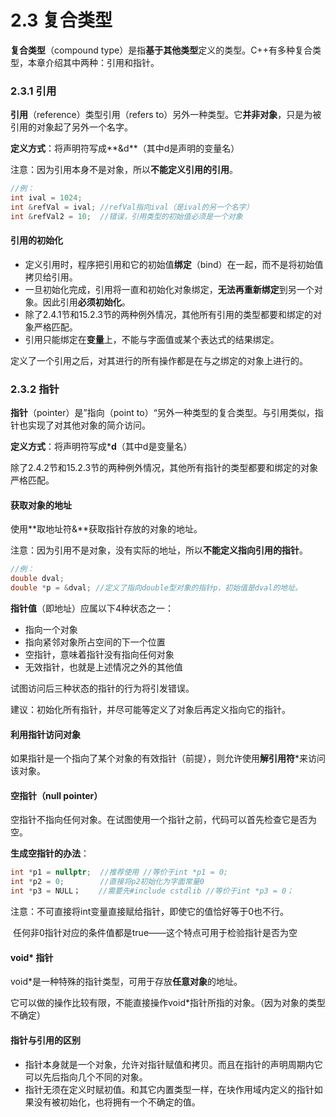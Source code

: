 # 2.3 复合类型

**复合类型**（compound type）是指**基于其他类型**定义的类型。C++有多种复合类型，本章介绍其中两种：引用和指针。



### 2.3.1 引用

**引用**（reference）类型引用（refers to）另外一种类型。它**并非对象**，只是为被引用的对象起了另外一个名字。

**定义方式**：将声明符写成**&d**（其中d是声明的变量名）

注意：因为引用本身不是对象，所以**不能定义引用的引用**。

```cpp
//例：
int ival = 1024;
int &refVal = ival;	//refVal指向ival（是ival的另一个名字）
int &refVal2 = 10;	//错误，引用类型的初始值必须是一个对象
```



#### 引用的初始化

- 定义引用时，程序把引用和它的初始值**绑定**（bind）在一起，而不是将初始值拷贝给引用。
- 一旦初始化完成，引用将一直和初始化对象绑定，**无法再重新绑定**到另一个对象。因此引用**必须初始化**。
- 除了2.4.1节和15.2.3节的两种例外情况，其他所有引用的类型都要和绑定的对象严格匹配。
- 引用只能绑定在**变量**上，不能与字面值或某个表达式的结果绑定。



定义了一个引用之后，对其进行的所有操作都是在与之绑定的对象上进行的。



### 2.3.2 指针

**指针**（pointer）是”指向（point to）“另外一种类型的复合类型。与引用类似，指针也实现了对其他对象的简介访问。

**定义方式**：将声明符写成***d**（其中d是变量名）

除了2.4.2节和15.2.3节的两种例外情况，其他所有指针的类型都要和绑定的对象严格匹配。



#### 获取对象的地址

使用**取地址符&**获取指针存放的对象的地址。

注意：因为引用不是对象，没有实际的地址，所以**不能定义指向引用的指针**。

```cpp
//例：
double dval;
double *p = &dval; //定义了指向double型对象的指针p，初始值是dval的地址。
```

**指针值**（即地址）应属以下4种状态之一：

- 指向一个对象
- 指向紧邻对象所占空间的下一个位置
- 空指针，意味着指针没有指向任何对象
- 无效指针，也就是上述情况之外的其他值

试图访问后三种状态的指针的行为将引发错误。

建议：初始化所有指针，并尽可能等定义了对象后再定义指向它的指针。



#### 利用指针访问对象

如果指针是一个指向了某个对象的有效指针（前提），则允许使用**解引用符***来访问该对象。



#### 空指针（null pointer）

空指针不指向任何对象。在试图使用一个指针之前，代码可以首先检查它是否为空。

**生成空指针的办法**：

```cpp
int *p1 = nullptr;	//推荐使用 //等价于int *p1 = 0;
int *p2 = 0;		//直接将p2初始化为字面常量0
int *p3 = NULL；	   //需要先#include cstdlib //等价于int *p3 = 0；
```

注意：不可直接将int变量直接赋给指针，即使它的值恰好等于0也不行。

​			任何非0指针对应的条件值都是true——这个特点可用于检验指针是否为空



#### void* 指针

void*是一种特殊的指针类型，可用于存放**任意对象**的地址。

它可以做的操作比较有限，不能直接操作void*指针所指的对象。（因为对象的类型不确定）





#### 指针与引用的区别

- 指针本身就是一个对象，允许对指针赋值和拷贝。而且在指针的声明周期内它可以先后指向几个不同的对象。
- 指针无须在定义时赋初值。和其它内置类型一样，在块作用域内定义的指针如果没有被初始化，也将拥有一个不确定的值。

